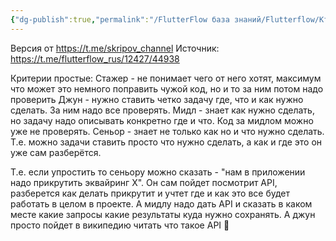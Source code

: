 ```yaml
---
{"dg-publish":true,"permalink":"/FlutterFlow база знаний/Flutterflow/Кто такой Джун, мидл и сеньор/","created":"2024-10-31T18:20:23.859-03:00","updated":"2024-10-31T18:20:23.859-03:00"}
---
```


Версия от https://t.me/skripov_channel
Источник: https://t.me/flutterflow_rus/12427/44938

Критерии простые:
Стажер - не понимает чего от него хотят, максимум что может это немного поправить чужой код, но и то за ним потом надо проверить
Джун - нужно ставить четко задачу где, что и как нужно сделать. За ним надо все проверять.
Мидл - знает как нужно сделать, но задачу надо описывать конкретно где и что. Код за мидлом можно уже не проверять.
Сеньор - знает не только как но и что нужно сделать. Т.е. можно задачи ставить просто что нужно сделать, а как и где это он уже сам разберётся.

Т.е. если упростить то сеньору можно сказать - "нам в приложении надо прикрутить эквайринг X". Он сам пойдет посмотрит API, разберется как делать прикрутит и учтет где и как это все будет работать в целом в проекте. А мидлу надо дать API и сказать в каком месте какие запросы какие результаты куда нужно сохранять. А джун просто пойдет в википедию читать что такое API 🙂